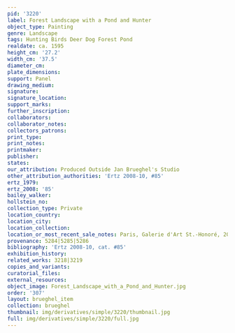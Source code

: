 ```yaml
---
pid: '3220'
label: Forest Landscape with a Pond and Hunter
object_type: Painting
genre: Landscape
tags: Hunting Birds Deer Dog Forest Pond
realdate: ca. 1595
height_cm: '27.2'
width_cm: '37.5'
diameter_cm: 
plate_dimensions: 
support: Panel
drawing_medium: 
signature: 
signature_location: 
support_marks: 
further_inscription: 
collaborators: 
collaborator_notes: 
collectors_patrons: 
print_type: 
print_notes: 
printmaker: 
publisher: 
states: 
our_attribution: Produced Outside Jan Brueghel's Studio
other_attribution_authorities: 'Ertz 2008-10, #85'
ertz_1979: 
ertz_2008: '85'
bailey_walker: 
hollstein_no: 
collection_type: Private
location_country: 
location_city: 
location_collection: 
location_or_most_recent_sale_notes: Paris, Galerie d'Art St.-Honoré, 2008
provenance: 5284|5285|5286
bibliography: 'Ertz 2008-10, cat. #85'
exhibition_history: 
related_works: 3218|3219
copies_and_variants: 
curatorial_files: 
external_resources: 
object_image: Forest_Landscape_with_a_Pond_and_Hunter.jpg
order: '307'
layout: brueghel_item
collection: brueghel
thumbnail: img/derivatives/simple/3220/thumbnail.jpg
full: img/derivatives/simple/3220/full.jpg
---
```

